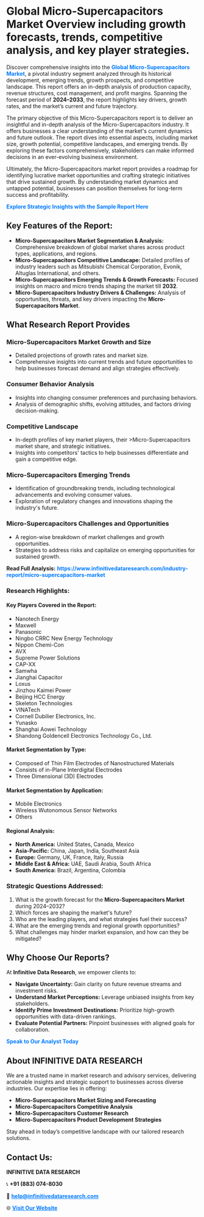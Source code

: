 <h1>Global Micro-Supercapacitors Market Overview including growth forecasts, trends, competitive analysis, and key player strategies.</h1>
<p>
Discover comprehensive insights into the 
<a href="https://www.infinitivedataresearch.com/industry-report/micro-supercapacitors-market" rel="dofollow" style="color: #007BFF; text-decoration: none;"><strong>Global Micro-Supercapacitors Market</strong></a>, a pivotal industry segment analyzed through its historical development, emerging trends, growth prospects, and competitive landscape. This report offers an in-depth analysis of production capacity, revenue structures, cost management, and profit margins. Spanning the forecast period of <strong>2024–2033</strong>, the report highlights key drivers, growth rates, and the market’s current and future trajectory.
</p>
<p>
The primary objective of this Micro-Supercapacitors report is to deliver an insightful and in-depth analysis of the Micro-Supercapacitors industry. It offers businesses a clear understanding of the market's current dynamics and future outlook. The report dives into essential aspects, including market size, growth potential, competitive landscapes, and emerging trends. By exploring these factors comprehensively, stakeholders can make informed decisions in an ever-evolving business environment.
</p>
<p>
Ultimately, the Micro-Supercapacitors market report provides a roadmap for identifying lucrative market opportunities and crafting strategic initiatives that drive sustained growth. By understanding market dynamics and untapped potential, businesses can position themselves for long-term success and profitability.
</p>
<p>
<a href="https://www.infinitivedataresearch.com/request-sample/reportId=106277" style="color: #007BFF; text-decoration: none;"><strong>Explore Strategic Insights with the Sample Report Here</strong></a>
</p>

<h2>Key Features of the Report:</h2>
<ul>
<li><strong>Micro-Supercapacitors Market Segmentation & Analysis:</strong> Comprehensive breakdown of global market shares across product types, applications, and regions.</li>
<li><strong>Micro-Supercapacitors Competitive Landscape:</strong> Detailed profiles of industry leaders such as Mitsubishi Chemical Corporation, Evonik, Altuglas International, and others.</li>
<li><strong>Micro-Supercapacitors Emerging Trends & Growth Forecasts:</strong> Focused insights on macro and micro trends shaping the market till <strong>2032</strong>.</li>
<li><strong>Micro-Supercapacitors Industry Drivers & Challenges:</strong> Analysis of opportunities, threats, and key drivers impacting the <strong>Micro-Supercapacitors Market</strong>.</li>
</ul>

<h2>What Research Report Provides</h2>
<h3>Micro-Supercapacitors Market Growth and Size</h3>
<ul>
<li>Detailed projections of growth rates and market size.</li>
<li>Comprehensive insights into current trends and future opportunities to help businesses forecast demand and align strategies effectively.</li>
</ul>

<h3>Consumer Behavior Analysis</h3>
<ul>
<li>Insights into changing consumer preferences and purchasing behaviors.</li>
<li>Analysis of demographic shifts, evolving attitudes, and factors driving decision-making.</li>
</ul>

<h3>Competitive Landscape</h3>
<ul>
<li>In-depth profiles of key market players, their >Micro-Supercapacitors market share, and strategic initiatives.</li>
<li>Insights into competitors' tactics to help businesses differentiate and gain a competitive edge.</li>
</ul>

<h3>Micro-Supercapacitors Emerging Trends</h3>
<ul>
<li>Identification of groundbreaking trends, including technological advancements and evolving consumer values.</li>
<li>Exploration of regulatory changes and innovations shaping the industry's future.</li>
</ul>

<h3>Micro-Supercapacitors Challenges and Opportunities</h3>
<ul>
<li>A region-wise breakdown of market challenges and growth opportunities.</li>
<li>Strategies to address risks and capitalize on emerging opportunities for sustained growth.</li>
</ul>
<p><strong>Read Full Analysis:</strong> <a href="https://www.infinitivedataresearch.com/industry-report/micro-supercapacitors-market" rel="dofollow" style="color: #007BFF; text-decoration: none;"><strong>https://www.infinitivedataresearch.com/industry-report/micro-supercapacitors-market</strong></a></p>
<h3>Research Highlights:</h3>
<h4>Key Players Covered in the Report:</h4>
<ul><li>Nanotech Energy</li><li>Maxwell</li><li>Panasonic</li><li>Ningbo CRRC New Energy Technology</li><li>Nippon Chemi-Con</li><li>AVX</li><li>Supreme Power Solutions</li><li>CAP-XX</li><li>Samwha</li><li>Jianghai Capacitor</li><li>Loxus</li><li>Jinzhou Kaimei Power</li><li>Beijing HCC Energy</li><li>Skeleton Technologies</li><li>VINATech</li><li>Cornell Dubilier Electronics, Inc.</li><li>Yunasko</li><li>Shanghai Aowei Technology</li><li>Shandong Goldencell Electronics Technology Co., Ltd.</li></ul>
<h4>Market Segmentation by Type:</h4>
<ul><li>Composed of Thin Film Electrodes of Nanostructured Materials</li><li>Consists of in-Plane Interdigital Electrodes</li><li>Three Dimensional (3D) Electrodes</li></ul>
<h4>Market Segmentation by Application:</h4>
<ul><li>Mobile Electronics</li><li>Wireless Wutonomous Sensor Networks</li><li>Others</li></ul>

<h4>Regional Analysis:</h4>
<ul>
<li><strong>North America:</strong> United States, Canada, Mexico</li>
<li><strong>Asia-Pacific:</strong> China, Japan, India, Southeast Asia</li>
<li><strong>Europe:</strong> Germany, UK, France, Italy, Russia</li>
<li><strong>Middle East & Africa:</strong> UAE, Saudi Arabia, South Africa</li>
<li><strong>South America:</strong> Brazil, Argentina, Colombia</li>
</ul>

<h3>Strategic Questions Addressed:</h3>
<ol>
<li>What is the growth forecast for the <strong>Micro-Supercapacitors Market</strong> during 2024–2032?</li>
<li>Which forces are shaping the market's future?</li>
<li>Who are the leading players, and what strategies fuel their success?</li>
<li>What are the emerging trends and regional growth opportunities?</li>
<li>What challenges may hinder market expansion, and how can they be mitigated?</li>
</ol>

<h2>Why Choose Our Reports?</h2>
<p>At <strong>Infinitive Data Research</strong>, we empower clients to:</p>
<ul>
<li><strong>Navigate Uncertainty:</strong> Gain clarity on future revenue streams and investment risks.</li>
<li><strong>Understand Market Perceptions:</strong> Leverage unbiased insights from key stakeholders.</li>
<li><strong>Identify Prime Investment Destinations:</strong> Prioritize high-growth opportunities with data-driven rankings.</li>
<li><strong>Evaluate Potential Partners:</strong> Pinpoint businesses with aligned goals for collaboration.</li>
</ul>
<p><a href="https://www.infinitivedataresearch.com/industry-report/micro-supercapacitors-market" rel="dofollow" style="color: #007BFF; text-decoration: none;"><strong>Speak to Our Analyst Today</strong></a></p>

<h2>About INFINITIVE DATA RESEARCH</h2>
<p>We are a trusted name in market research and advisory services, delivering actionable insights and strategic support to businesses across diverse industries. Our expertise lies in offering:</p>
<ul>
<li><strong>Micro-Supercapacitors Market Sizing and Forecasting</strong></li>
<li><strong>Micro-Supercapacitors Competitive Analysis</strong></li>
<li><strong>Micro-Supercapacitors Customer Research</strong></li>
<li><strong>Micro-Supercapacitors Product Development Strategies</strong></li>
</ul>
<p>Stay ahead in today’s competitive landscape with our tailored research solutions.</p>

<h2>Contact Us:</h2>
<p><strong>INFINITIVE DATA RESEARCH</strong></p>
<p>📞 <strong>+91 (883) 074-8030</strong></p>
<p>📧 <strong><a href="mailto:help@infinitivedataresearch.com" style="color: #007BFF;">help@infinitivedataresearch.com</a></strong></p>
<p>🌐 <strong><a href="https://www.infinitivedataresearch.com" rel="dofollow" style="color: #007BFF;">Visit Our Website</a></strong></p>